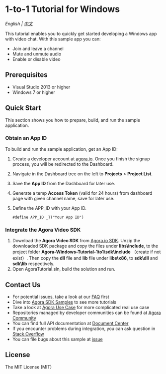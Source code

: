 # 1-to-1 Tutorial for Windows

*English | [中文](README.zh.md)*

This tutorial enables you to quickly get started developing a Windows app with video chat. With this sample app you can:

* Join and leave a channel
* Mute and unmute audio
* Enable or disable video

## Prerequisites

- Visual Studio 2013 or higher
- Windows 7 or higher

## Quick Start

This section shows you how to prepare, build, and run the sample application.

### Obtain an App ID

To build and run the sample application, get an App ID:
1. Create a developer account at [agora.io](https://dashboard.agora.io/signin/). Once you finish the signup process, you will be redirected to the Dashboard.
2. Navigate in the Dashboard tree on the left to **Projects** > **Project List**.
3. Save the **App ID** from the Dashboard for later use.
4. Generate a temp **Access Token** (valid for 24 hours) from dashboard page with given channel name, save for later use.

4. Define the APP_ID with your App ID.

    ```
    #define APP_ID _T("Your App ID")
    ```

### Integrate the Agora Video SDK

1. Download the **Agora Video SDK** from [Agora.io SDK](https://www.agora.io/en/blog/download/). Unzip the downloaded SDK package and copy the files under **libs\include**, to the project folder **Agora-Windows-Tutorial-1to1\sdk\include** （create if not exist）. Then copy the **dll** file and **lib** file under **libs\x86**, to **sdk\dll** and **sdk\lib** respectively.
2. Open AgoraTutorial.sln, build the solution and run.


## Contact Us

- For potential issues, take a look at our [FAQ](https://docs.agora.io/en/faq) first
- Dive into [Agora SDK Samples](https://github.com/AgoraIO) to see more tutorials
- Take a look at [Agora Use Case](https://github.com/AgoraIO-usecase) for more complicated real use case
- Repositories managed by developer communities can be found at [Agora Community](https://github.com/AgoraIO-Community)
- You can find full API documentation at [Document Center](https://docs.agora.io/en/)
- If you encounter problems during integration, you can ask question in [Stack Overflow](https://stackoverflow.com/questions/tagged/agora.io)
- You can file bugs about this sample at [issue](https://github.com/AgoraIO/Basic-Video-Call/issues)

## License

The MIT License (MIT)
